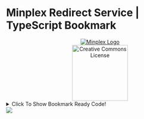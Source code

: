 <!DOCTYPE html>

# Minplex Redirect Service | TypeScript Bookmark

<body>
<div align="center">
  <a href = "https://www.mineplex.com"> 
   <img src="https://www.mineplex.com/assets/www-mp/img/footer/footer_fulllogo.png" alt="Minplex Logo"/>
  </a>
</div>

<div align="center">
  <a rel="license" href="https://creativecommons.org/publicdomain/zero/1.0/"><img width=150px alt="Creative Commons License" style="border-width:0" src="https://mirrors.creativecommons.org/presskit/buttons/88x31/png/cc-zero.png" /></a>
</div>

<div>
<details><summary> Click To Show Bookmark Ready Code!</summary>
<code>javascript:(function()%7B"use strict"%3Bconst Site %3D document.location.href%3Bconst API %3D 'https%3A%2F%2Fwww.mineplex.com%2Fredirect%2F%3Fto%3D'%3Bconst BotaEncoded %3D API %2B '%2527' %2B btoa(Site) %2B '%2527'%3Bconst Errors %3D %7B%5B1%5D%3A "DOMException%3A HTTP sites are not supported please see the developer console for the link!"%2C%5B2%5D%3A "DOMException%3A Could not write to clipboard. Please allow clipboard access%2C or try another web browser."%2C%5B3%5D%3A "DOMException%3A Please Return To The Document And Click Anywhere%2C Before A Security Error Happens."%2C%5B4%5D%3A "Yay%2C Successfuly Copied!"%7D%3Basync function WriteToClipboard(Url) %7Bif (document.location.protocol %3D%3D 'http%3A')return alert(Errors%5B1%5D %2B %60%5Cn%24%7BUrl%7D%60)%3Bconst Results %3D new Promise((resolve%2C reject) %3D> %7Basync function Clicked() %7Btry %7Bawait navigator.clipboard.writeText(Url)%3B%7Dcatch (err) %7Balert(Errors%5B2%5D)%3Breject(false)%3B%7D%3Bdocument.removeEventListener('click'%2C Clicked)%3Bresolve(true)%3B%7D%3Bdocument.addEventListener('click'%2C Clicked)%3Balert(Errors%5B3%5D)%3Bconsole.warn(Errors%5B3%5D)%3B%7D)%3Bif (await Results %3D%3D true)alert(Errors%5B4%5D)%3Breturn await Results%3B%7D%3BWriteToClipboard(BotaEncoded)%3Bconsole.log(BotaEncoded)%7D)()</code>
</details>
</div>
</body>
<footer>
<img src="https://www.mineplex.com/assets/www-mp/img/header/parallaxheader_layer0.jpg"/>
</footer>
<!-- Last Updated 4/18/2023 -->
